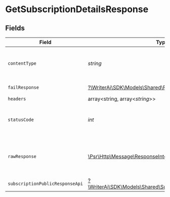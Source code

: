 # GetSubscriptionDetailsResponse


## Fields

| Field                                                                                                              | Type                                                                                                               | Required                                                                                                           | Description                                                                                                        |
| ------------------------------------------------------------------------------------------------------------------ | ------------------------------------------------------------------------------------------------------------------ | ------------------------------------------------------------------------------------------------------------------ | ------------------------------------------------------------------------------------------------------------------ |
| `contentType`                                                                                                      | *string*                                                                                                           | :heavy_check_mark:                                                                                                 | HTTP response content type for this operation                                                                      |
| `failResponse`                                                                                                     | [?\WriterAi\SDK\Models\Shared\FailResponse](../../models/shared/FailResponse.md)                                   | :heavy_minus_sign:                                                                                                 | Bad Request                                                                                                        |
| `headers`                                                                                                          | array<string, array<*string*>>                                                                                     | :heavy_minus_sign:                                                                                                 | N/A                                                                                                                |
| `statusCode`                                                                                                       | *int*                                                                                                              | :heavy_check_mark:                                                                                                 | HTTP response status code for this operation                                                                       |
| `rawResponse`                                                                                                      | [\Psr\Http\Message\ResponseInterface](https://www.php-fig.org/psr/psr-7/#33-psrhttpmessageresponseinterface)       | :heavy_minus_sign:                                                                                                 | Raw HTTP response; suitable for custom response parsing                                                            |
| `subscriptionPublicResponseApi`                                                                                    | [?\WriterAi\SDK\Models\Shared\SubscriptionPublicResponseApi](../../models/shared/SubscriptionPublicResponseApi.md) | :heavy_minus_sign:                                                                                                 | N/A                                                                                                                |